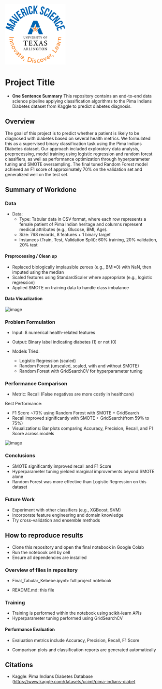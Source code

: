 ![](UTA-DataScience-Logo.png)

# Project Title

* **One Sentence Summary** This repository contains an end-to-end data science pipeline applying classification algorithms to the Pima Indians Diabetes dataset from Kaggle to predict diabetes diagnosis.

## Overview

The goal of this project is to predict whether a patient is likely to be diagnosed with diabetes based on several health metrics. We formulated this as a supervised binary classification task using the Pima Indians Diabetes dataset. Our approach included exploratory data analysis, preprocessing, model training using logistic regression and random forest classifiers, as well as performance optimization through hyperparameter tuning and SMOTE oversampling. The final tuned Random Forest model achieved an F1 score of approximately 70% on the validation set and generalized well on the test set.

## Summary of Workdone

### Data

* Data:
  * Type: Tabular data in CSV format, where each row represents a female patient of Pima Indian heritage and columns represent medical attributes (e.g., Glucose, BMI, Age).
  * Size: 768 records, 8 features + 1 binary target
  * Instances (Train, Test, Validation Split): 60% training, 20% validation, 20% test

#### Preprocessing / Clean up

* Replaced biologically implausible zeroes (e.g., BMI=0) with NaN, then imputed using the median
* Scaled features using StandardScaler where appropriate (e.g., logistic regression)
* Applied SMOTE on training data to handle class imbalance

#### Data Visualization

![image](https://github.com/user-attachments/assets/ae5fe93c-2cc2-40b5-8f6d-230ab7aea99f)

### Problem Formulation

* Input: 8 numerical health-related features
* Output: Binary label indicating diabetes (1) or not (0)
* Models Tried:

  * Logistic Regression (scaled)
  * Random Forest (unscaled, scaled, with and without SMOTE)
  * Random Forest with GridSearchCV for hyperparameter tuning

### Performance Comparison

* Metric: Recall (False negatives are more costly in healthcare)

Best Performance:

 * F1 Score ~70% using Random Forest with SMOTE + GridSearch
 * Recall improved significantly with SMOTE + GridSearch(from 59% to 75%)
 * Visualizations: Bar plots comparing Accuracy, Precision, Recall, and F1 Score across models
   
![image](https://github.com/user-attachments/assets/757c2382-481f-4c6a-8e64-cacd374caac2)

### Conclusions

* SMOTE significantly improved recall and F1 Score
* Hyperparameter tuning yielded marginal improvements beyond SMOTE alone
* Random Forest was more effective than Logistic Regression on this dataset
  
### Future Work

* Experiment with other classifiers (e.g., XGBoost, SVM)
* Incorporate feature engineering and domain knowledge
* Try cross-validation and ensemble methods

## How to reproduce results

* Clone this repository and open the final notebook in Google Colab
* Run the notebook cell by cell
* Ensure all dependencies are installed

### Overview of files in repository

* Final_Tabular_Kebebe.ipynb: full project notebook

* README.md: this file

### Training

* Training is performed within the notebook using scikit-learn APIs
* Hyperparameter tuning performed using GridSearchCV
  
#### Performance Evaluation

* Evaluation metrics include Accuracy, Precision, Recall, F1 Score

* Comparison plots and classification reports are generated automatically


## Citations

* Kaggle: Pima Indians Diabetes Database (https://www.kaggle.com/datasets/uciml/pima-indians-diabet







